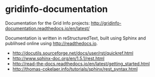 # gridinfo-documentation

Documentation for the Grid Info projects:
http://gridinfo-documentation.readthedocs.io/en/latest/

Documentation is written in reStructuredText, built using Sphinx and publihsed
online using http://readthedocs.io.

* http://docutils.sourceforge.net/docs/user/rst/quickref.html
* http://www.sphinx-doc.org/en/1.5.1/rest.html
* http://read-the-docs.readthedocs.io/en/latest/getting_started.html
* http://thomas-cokelaer.info/tutorials/sphinx/rest_syntax.html
